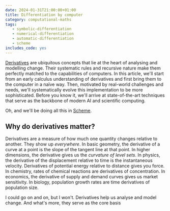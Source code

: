 ```yaml
---
date: 2024-01-31T21:00:00+01:00
title: Differentiation by computer
category: computational-maths
tags:
   - symbolic-differentiation
   - numerical-differentiation
   - automatic-differentiation
   - scheme
includes_code: yes
---
```


[Derivatives][wiki-derivative] are ubiquitous concepts that lie at the
heart of analysing and modelling change. Their systematic rules and
recursive nature make them perfectly matched to the capabilities of
computers. In this article, we'll start from an early calculus
understanding of derivatives and first bring them to the computer in a
naïve way. Then, motivated by real-world challenges and needs, we'll
systematically evolve this implementation to be more sophisticated.
Before you know it, we'll arrive at state-of-the-art techniques that
serve as the backbone of modern AI and scientific computing.

Oh, and we'll be doing all this in [Scheme][scheme].

## Why do derivatives matter?

Derivatives are a measure of how much one quantity changes relative to
another. They show up *everywhere*. In basic geometry, the derivative
of a curve at a point is the slope of the tangent line at that point.
In higher dimensions, the derivative gives us the *curvature of level
sets*. In physics, the derivative of the displacement relative to time
is the instantaneous velocity. Derivatives of potential energy
relative to distance gives you force. In chemistry, rates of chemical
reactions are derivatives of concentration. In economics, the
derivative of supply and demand curves gives us market sensitivity. In
biology, population growth rates are time derivatives of population
size.

I could go on and on, but I won't. Derivatives help us analyse and
model change. And what's more, they serve as the core basis

[scheme]: https://www.scheme.org
[wiki-derivative]: https://en.wikipedia.org/wiki/Derivative
